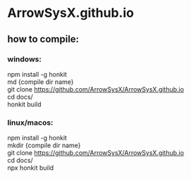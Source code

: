 # ArrowSysX.github.io

## how to compile:

### windows:
npm install -g honkit </br>
md {compile dir name} </br>
git clone https://github.com/ArrowSysX/ArrowSysX.github.io </br>
cd docs/ </br>
honkit build </br>

### linux/macos:
npm install -g honkit </br>
mkdir {compile dir name} </br>
git clone https://github.com/ArrowSysX/ArrowSysX.github.io </br>
cd docs/ </br>
npx honkit build </br>
